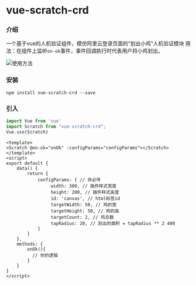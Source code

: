 # vue-scratch-crd

### 介绍
一个基于vue的人机验证组件，模仿阿里云登录页面的“划出小鸡”人机验证模块
用法：在组件上监听`on-ok`事件，事件回调执行时代表用户将小鸡划出。

![使用方法](https://ftp.bmp.ovh/imgs/2020/09/a19f92bc76d29a90.gif)

### 安装
```
npm install vue-scratch-crd --save
```
### 引入
```js
import Vue from 'vue'
import Scratch from "vue-scratch-crd";
Vue.use(Scratch)
```



```vue
<template>
<Scratch @on-ok="onOk" :configParams="configParams"></Scratch>
</template>
<script>
export default {
    data() {
        return {
            configParams: { // 非必传
                 width: 300, // 插件样式宽度
                 height: 200, // 插件样式高度
                 id: 'canvas', // html标签id
                 targetWidth: 50, // 鸡的宽
                 targetHeight: 50, // 鸡的高
                 targetCount: 2, // 鸡总数
                 tapRadius: 20, // 刮出的面积 = tapRadius ** 2 400
            }
        }
    },
    methods: {
        onOk(){
          // 你的逻辑
        }
    }
}
</script>
```
